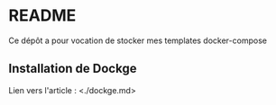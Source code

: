 # README

Ce dépôt a pour vocation de stocker mes templates docker-compose

## Installation de Dockge 
Lien vers l'article : <./dockge.md>
